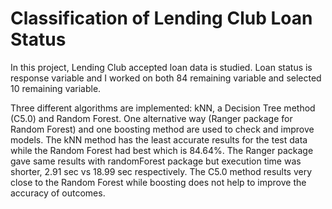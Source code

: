 # Classification of Lending Club Loan Status

In this project, Lending Club accepted loan data is studied. Loan status is response variable and I worked on both 84 remaining variable and selected 10 remaining variable.

Three different algorithms are implemented: kNN, a Decision Tree method (C5.0) and Random Forest. One alternative way (Ranger package for Random Forest) and one boosting method are used to check and improve models. The kNN method has the least accurate results for the test data while the Random Forest had best which is 84.64%. The Ranger package gave same results with randomForest package but execution time was shorter, 2.91 sec vs 18.99 sec respectively. The C5.0 method results very close to the Random Forest while boosting does not help to improve the accuracy of outcomes. 
